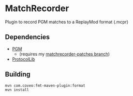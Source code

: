 # MatchRecorder
Plugin to record PGM matches to a ReplayMod format (.mcpr)

## Dependencies
* [PGM](https://github.com/PGMDev/PGM)
    * (requires my [matchrecorder-patches branch](https://github.com/chidddy/PGM/tree/matchrecorder-patches))
* [ProtocolLib](https://github.com/dmulloy2/ProtocolLib)

## Building
```bash
mvn com.coveo:fmt-maven-plugin:format
mvn install
```